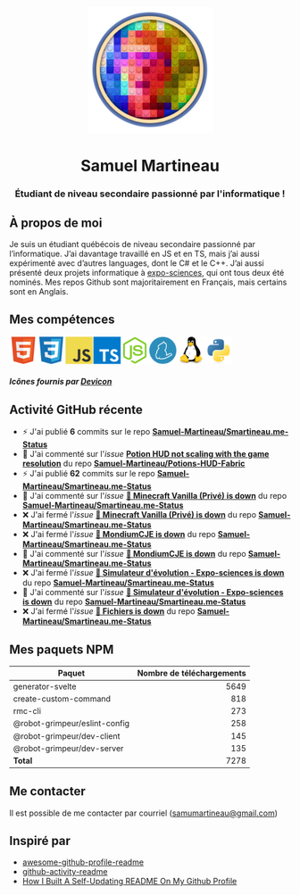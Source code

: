 <div align="middle">
  <img height="225" alt="avatar" src="https://raw.githubusercontent.com/Samuel-Martineau/Samuel-Martineau/master/avatar.png">
  <h1>Samuel Martineau</h1>
  <h3>Étudiant de niveau secondaire passionné par l'informatique !</h3>
</div>

## À propos de moi

Je suis un étudiant québécois de niveau secondaire passionné par l’informatique. J’ai davantage travaillé en JS et en TS, mais j’ai aussi expérimenté avec d’autres languages, dont le C# et le C++. J’ai aussi présenté deux projets informatique à [expo-sciences](https://technoscience.ca/programmes/expo-sciences/), qui ont tous deux été nominés. Mes repos Github sont majoritairement en Français, mais certains sont en Anglais.

## Mes compétences

<img alt="HTML5" src="https://raw.githubusercontent.com/devicons/devicon/master/icons/html5/html5-original.svg" width="50" title="HTML5" /><img alt="CSS3" src="https://raw.githubusercontent.com/devicons/devicon/master/icons/css3/css3-original.svg" width="50" title="CSS3" /><img alt="JavaScript" src="https://raw.githubusercontent.com/devicons/devicon/master/icons/javascript/javascript-original.svg" width="50" title="JavaScript" /><img alt="TypeScript" src="https://raw.githubusercontent.com/devicons/devicon/master/icons/typescript/typescript-original.svg" width="50" title="TypeScript" /><img alt="NodeJS" src="https://raw.githubusercontent.com/devicons/devicon/master/icons/nodejs/nodejs-original.svg" width="50" title="NodeJS" /><img alt="Yarn" src="https://raw.githubusercontent.com/devicons/devicon/master/icons/yarn/yarn-original.svg" width="50" title="Yarn" /><img alt="Linux" src="https://raw.githubusercontent.com/devicons/devicon/master/icons/linux/linux-original.svg" width="50" title="Linux" /><img alt="Python" src="https://raw.githubusercontent.com/devicons/devicon/master/icons/python/python-original.svg" width="50" title="Python" />

##### Icônes fournis par [Devicon](https://konpa.github.io/devicon/)

## Activité GitHub récente

- ⚡ J&#x27;ai publié **6** commits sur le repo [**Samuel-Martineau/Smartineau.me-Status**](https://github.com/Samuel-Martineau/Smartineau.me-Status)
- 💬 J&#x27;ai commenté sur l&#x27;_issue_ [**Potion HUD not scaling with the game resolution**](https://github.com/Samuel-Martineau/Potions-HUD-Fabric/issues/6) du repo [**Samuel-Martineau/Potions-HUD-Fabric**](https://github.com/Samuel-Martineau/Potions-HUD-Fabric)
- ⚡ J&#x27;ai publié **62** commits sur le repo [**Samuel-Martineau/Smartineau.me-Status**](https://github.com/Samuel-Martineau/Smartineau.me-Status)
- 💬 J&#x27;ai commenté sur l&#x27;_issue_ [**🛑 Minecraft Vanilla (Privé) is down**](https://github.com/Samuel-Martineau/Smartineau.me-Status/issues/41) du repo [**Samuel-Martineau/Smartineau.me-Status**](https://github.com/Samuel-Martineau/Smartineau.me-Status)
- ❌ J&#x27;ai fermé l&#x27;_issue_ [**🛑 Minecraft Vanilla (Privé) is down**](https://github.com/Samuel-Martineau/Smartineau.me-Status/issues/41) du repo [**Samuel-Martineau/Smartineau.me-Status**](https://github.com/Samuel-Martineau/Smartineau.me-Status)
- ❌ J&#x27;ai fermé l&#x27;_issue_ [**🛑 MondiumCJE is down**](https://github.com/Samuel-Martineau/Smartineau.me-Status/issues/40) du repo [**Samuel-Martineau/Smartineau.me-Status**](https://github.com/Samuel-Martineau/Smartineau.me-Status)
- 💬 J&#x27;ai commenté sur l&#x27;_issue_ [**🛑 MondiumCJE is down**](https://github.com/Samuel-Martineau/Smartineau.me-Status/issues/40) du repo [**Samuel-Martineau/Smartineau.me-Status**](https://github.com/Samuel-Martineau/Smartineau.me-Status)
- ❌ J&#x27;ai fermé l&#x27;_issue_ [**🛑 Simulateur d&#x27;évolution - Expo-sciences is down**](https://github.com/Samuel-Martineau/Smartineau.me-Status/issues/39) du repo [**Samuel-Martineau/Smartineau.me-Status**](https://github.com/Samuel-Martineau/Smartineau.me-Status)
- 💬 J&#x27;ai commenté sur l&#x27;_issue_ [**🛑 Simulateur d&#x27;évolution - Expo-sciences is down**](https://github.com/Samuel-Martineau/Smartineau.me-Status/issues/39) du repo [**Samuel-Martineau/Smartineau.me-Status**](https://github.com/Samuel-Martineau/Smartineau.me-Status)
- ❌ J&#x27;ai fermé l&#x27;_issue_ [**🛑 Fichiers is down**](https://github.com/Samuel-Martineau/Smartineau.me-Status/issues/38) du repo [**Samuel-Martineau/Smartineau.me-Status**](https://github.com/Samuel-Martineau/Smartineau.me-Status)

## Mes paquets NPM

| Paquet                        | Nombre de téléchargements |
| ----------------------------- | ------------------------: |
| generator-svelte              |                      5649 |
| create-custom-command         |                       818 |
| rmc-cli                       |                       273 |
| @robot-grimpeur/eslint-config |                       258 |
| @robot-grimpeur/dev-client    |                       145 |
| @robot-grimpeur/dev-server    |                       135 |
| **Total**                     |                      7278 |

## Me contacter

Il est possible de me contacter par courriel ([samumartineau@gmail.com](mailto:samumartineau@gmail.com))

## Inspiré par

- [awesome-github-profile-readme](https://github.com/abhisheknaiidu/awesome-github-profile-readme)
- [github-activity-readme](https://github.com/jamesgeorge007/github-activity-readme)
- [How I Built A Self-Updating README On My Github Profile](https://www.mokkapps.de/blog/how-i-built-a-self-updating-readme-on-my-git-hub-profile/)
